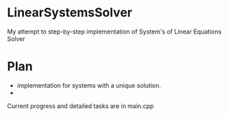 # LinearSystemsSolver
My attempt to step-by-step implementation of System's of Linear Equations Solver

# Plan
- implementation for systems with a unique solution.
- 

Current progress and detailed tasks are in main.cpp